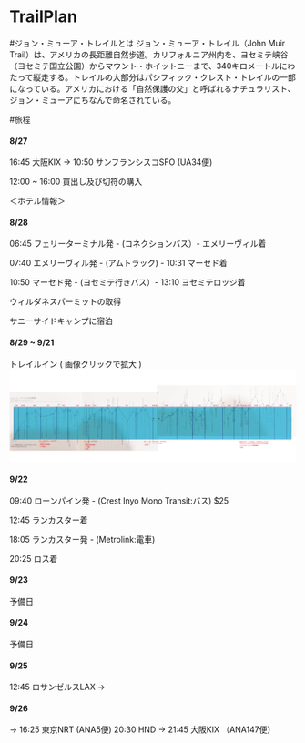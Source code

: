 TrailPlan
=========

#ジョン・ミューア・トレイルとは
ジョン・ミューア・トレイル（John Muir Trail）は、アメリカの長距離自然歩道。カリフォルニア州内を、ヨセミテ峡谷（ヨセミテ国立公園）からマウント・ホイットニーまで、340キロメートルにわたって縦走する。トレイルの大部分はパシフィック・クレスト・トレイルの一部になっている。アメリカにおける「自然保護の父」と呼ばれるナチュラリスト、ジョン・ミューアにちなんで命名されている。


#旅程
#### 8/27
16:45 大阪KIX → 10:50 サンフランシスコSFO (UA34便)  

12:00 ~ 16:00 買出し及び切符の購入  

＜ホテル情報＞

#### 8/28
06:45 フェリーターミナル発 - (コネクションバス）- エメリーヴィル着  

07:40 エメリーヴィル発 - (アムトラック) - 10:31 マーセド着  

10:50 マーセド発 - (ヨセミテ行きバス）- 13:10 ヨセミテロッジ着  
  
ウィルダネスパーミットの取得  

サニーサイドキャンプに宿泊

#### 8/29 ~ 9/21
トレイルイン ( 画像クリックで拡大 )
<a href='images/nittei.png'><img src='images/nittei.png' width='750'></a>


#### 9/22
09:40 ローンパイン発 - (Crest Inyo Mono Transit:バス) $25

12:45 ランカスター着 

18:05 ランカスター発 - (Metrolink:電車) 

20:25 ロス着

#### 9/23
予備日

#### 9/24
予備日

#### 9/25
12:45 ロサンゼルスLAX → 

#### 9/26
→ 16:25 東京NRT (ANA5便)
20:30 HND → 21:45 大阪KIX （ANA147便）




